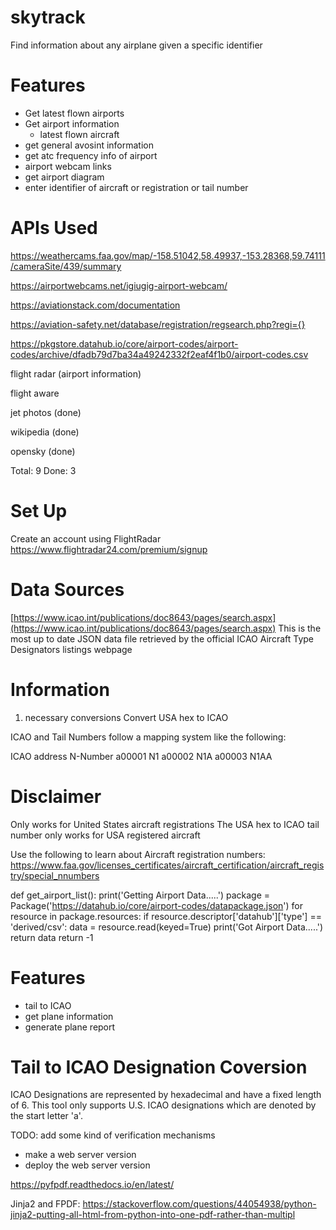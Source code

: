 # skytrack
Find information about any airplane given a specific identifier


# Features
- Get latest flown airports
- Get airport information
    - latest flown aircraft
- get general avosint information
- get atc frequency info of airport
- airport webcam links
- get airport diagram
- enter identifier of aircraft or registration or tail number

# APIs Used

https://weathercams.faa.gov/map/-158.51042,58.49937,-153.28368,59.74111/cameraSite/439/summary

https://airportwebcams.net/igiugig-airport-webcam/

https://aviationstack.com/documentation

https://aviation-safety.net/database/registration/regsearch.php?regi={}

https://pkgstore.datahub.io/core/airport-codes/airport-codes/archive/dfadb79d7ba34a49242332f2eaf4f1b0/airport-codes.csv

flight radar (airport information)

flight aware

jet photos (done)

wikipedia (done)

opensky (done)

Total: 9
Done: 3

# Set Up
Create an account using FlightRadar
https://www.flightradar24.com/premium/signup

# Data Sources

[https://www.icao.int/publications/doc8643/pages/search.aspx](https://www.icao.int/publications/doc8643/pages/search.aspx)
This is the most up to date JSON data file retrieved by the official ICAO Aircraft Type Designators listings webpage


# Information

1. necessary conversions
Convert USA hex to ICAO

ICAO and Tail Numbers follow a mapping system like the following:

ICAO address	N-Number
a00001	N1
a00002	N1A
a00003	N1AA


# Disclaimer
Only works for United States aircraft registrations
The USA hex to ICAO tail number only works for USA registered aircraft

Use the following to learn about Aircraft registration numbers:
https://www.faa.gov/licenses_certificates/aircraft_certification/aircraft_registry/special_nnumbers


def get_airport_list():
	print('Getting Airport Data.....')
	package = Package('https://datahub.io/core/airport-codes/datapackage.json')
	for resource in package.resources:
	    if resource.descriptor['datahub']['type'] == 'derived/csv':
	        data = resource.read(keyed=True)
	        print('Got Airport Data.....')
	        return data
	return -1


# Features 
- tail to ICAO
- get plane information
- generate plane report


# Tail to ICAO Designation Coversion
ICAO Designations are represented by hexadecimal and have a fixed length of 6. This tool only supports U.S. ICAO designations which are denoted by the start letter 'a'. 


TODO:
add some kind of verification mechanisms


- make a web server version
- deploy the web server version

https://pyfpdf.readthedocs.io/en/latest/


Jinja2 and FPDF:
https://stackoverflow.com/questions/44054938/python-jinja2-putting-all-html-from-python-into-one-pdf-rather-than-multipl